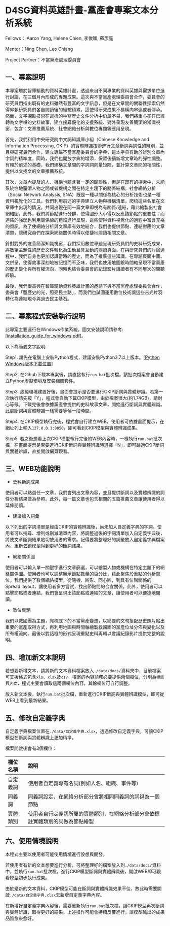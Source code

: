 # D4SG資料英雄計畫-黨產會專案文本分析系統

Fellows： Aaron Yang, Helene Chien, 李俊穎, 蘇彥庭

Mentor：Ning Chen, Leo Chiang

Project Partner：不當黨產處理委員會

## 一、專案說明

本專案屬於智庫驅動的資料英雄計畫，透過來自不同專業的資料英雄與需求單位進行討論，在三個月內形成的專題成果。這次與不當黨產處理委員會合作，委員會的研究員們指出既有的史料雖然有豐富的文字訊息，但是在文章間的關聯性探索仍然得仰賴研究員們各自閱讀後的經驗積累，這使得研究成果不易橫向串連或者傳承。然而，文字探勘技術在這樣的手寫歷史文件分析中仍屬不易，我們將重心擺在已經轉為文字檔的史料故事，建立搜尋優化的支援系統、對外呈現友善簡潔的知識視窗，包含：文章推薦系統、社會網絡分析與數位專題等應用呈現。

首先，我們利用中央研究院中文詞知識庫小組（Chinese Knowledge and Information Processing, CKIP）的實體辨識技術進行文章斷詞與詞性的辨別，並且與研究員們合作，建立專屬不當黨產委員會的字典，這本字典有助於辨別文章內字詞的精準度，同時，我們也開放字典的增添，保留後續新增文章時的彈性調整。有賴於前述的基礎，我們建構文章間的字詞詞向量矩陣，並計算文章間的相關性，提供以文找文的文章推薦系統。

其次，文章內提及的人、機構也蘊含著一定的關聯性，但是在既有的探索中，未能系統性地釐清人物之間或者機構之間在特定主題下的關係結構。社會網絡分析（Social Network Analysis, SNA）既是一種以關係為核心的分析技術也是一種資料視覺化的工具。我們利用前述的字典建立人物與機構清單，爬梳這些名單在文章庫中出現的情況，共同出現在同一篇文章即視為有關係/連結，藉此繪製出社會網絡圖。此外，我們將節點進行分群，使得圖形大小得以反應該節點的重要性；而連結的強弱也利用關係線的粗細進行呈現，這些使得資料視覺化的過程中富含充裕的資訊。為了使網絡分析與文章庫有效地結合，我們也提供節點、連結對應的文章清單，讓研究員們在探索網絡關係時得以便捷地閱讀相關文章。

針對對外的友善簡潔知識視窗，我們採用數位專題呈現研究員們的史料研究成果，將數筆主題性的歷史文件轉化為生動且具互動的閱讀頁面。在與研究員們的討論過程中，我們自身也更加認識當時的歷史，而為了推廣這些知識，在專題頁面中圖、文併呈，使得故事深刻地被記憶而不乏味，我們也使用地圖跟時間軸呈現不當黨產的歷史變化與所有權流向，同時也結合委員會的紀錄影片讓讀者有不同層次的閱聽經驗。

最後，我們很高興在智庫驅動資料英雄計畫的邀請下與不當黨產處理委員會合作，委員會「鑿歷史的光，照亮民主路」，而我們也試圖運用數位技術讓這些吉光片羽轉化為連結現今與過去民主基石。

## 二、專案程式安裝執行說明

此專案主要運行在Windows作業系統，圖文安裝說明請參考: [[installation_guide_for_windows.pdf]](https://github.com/SuYenTing/d4sg_cipas_project/blob/main/installation_guide_for_windows.pdf)。

以下為簡要文字說明:

Step1. 請先在電腦上安裝Python程式，建議安裝Python3.7以上版本。[[Python Windows版本下載位置](https://www.python.org/downloads/windows/)]

Step2. 在Gihub下載本專案後，請直接執行`run.bat`批次檔。該批次檔案會自動建立Python虛擬環境及安裝相關套件。

Step3. 虛擬環境建置好後，畫面會提示是否要進行CKIP斷詞與實體辨識。若第一次執行請先按「Y」，程式會自動下載CKIP模型，由於檔案很大(約1.74GB)，請耐心等候。下載完後會依據黨產會提供的史料故事文章，開始進行斷詞與實體辨識。此處斷詞與實體辨識一樣需要等候一段時間。

Step4. 在CKIP模型執行完後，程式會自行建立WEB，使用者可依據畫面提示，在網址列上輸入`127.0.0.1:8050`，即可看到CKIP模型與實體辨識成果。

Step5. 若之後想看上次CKIP模型執行完後的WEB內容時，一樣執行`run.bat`批次檔，在畫面提示是否要進行CKIP斷詞與實體辨識時選擇「N」，即可跳過CKIP斷詞與實體辨識，直接開啟網頁觀看。

## 三、WEB功能說明
* 史料斷詞成果

使用者可以點選任一文章，我們會列出文章內容，並且提供斷詞以及實體辨識的詞性分析結果做為參照。此外，每一篇文章也包含相關的五篇推薦文章讓使用者得以延伸閱讀。

* 建議加入詞彙

以下列出的字詞清單是經由CKIP的實體辨識後，尚未加入自定義字典的字詞。使用者可以搜尋、增列或刪減清單內容，將調整過後的字詞清單加入自定義字典後，將使文章斷詞結果貼切使用者的需求。記得要將整理好的詞彙放入自定義字典檔案內，重新去跑模型得到更好的斷詞結果。

* 網絡關係圖

使用者可以輸入單一關鍵字進行文章篩選，可以繪製人物或機構在特定主題下的網絡關係圖。使用者也可以調整顯示節點數量的百分比，藉此聚焦於重點的分析單位。我們提供了數個網絡模型，從隨機、圓形、同心圓，到具有位階關係的Spread layout，讓使用者多方嘗試，找出節點間的合宜關係。此外，使用者可以點擊節點或者連結，我們會呈現出該節點或連結的文章，讓使用者可以便捷地閱讀。

* 數位專題

我們以救國團為主題，爬梳底下的不當黨產變遷，以簡要的文句搭配歷史照片點出重要的黨產取得方式，再利用地圖與時間軸繪製救國團的黨產位址分佈與變化以及所有權流向。最後以對話框的形式呈現重點史料再輔以會議紀錄影片提供完整的說明。

## 四、增加新文本說明

若想要新增文本，請將新的文本資料檔案放入`./data/docs/`資料夾中，目前檔案可支援格式包含`xls`、`xlsx`及`csv`。檔案的內容請務必要提供兩個欄位，分別為`標題`與`內文`，程式主要會讀取這兩個欄位內容，其餘欄位可自行調整。

放入新文本後，執行`run.bat`批次檔，重新進行CKIP斷詞與實體辨識模型，即可從WEB上看到最新結果。

## 五、修改自定義字典

自定義字典檔案位置在`./data/自定義字典.xlsx`，透過修改自定義字典，可讓CKIP模型在斷詞與實體辨識上更加精準。

檔案開啟後會有3個欄位：

|欄位名稱|說明|
|:--|:--|
|自定義詞|使用者自定義專有名詞(例如人名、組織、事件等)|
|同義詞|同義詞設定，在網絡分析部分會將相同同義詞的詞視為一個節點|
|實體類別|使用者自行定義詞所屬的實體類別，在網絡分析部分會依標註實體類別的詞做為節點繪製|

## 六、使用情境說明

本程式主要以使用者可能使用情境進行設想與開發。

若使用者有新的文本想要進行分析，可將整理好的檔案放入到`./data/docs/`資料中，並執行`run.bat`批次檔，進行CKIP模型斷詞與實體辨識後，開啟WEB即可觀看模型初步執行成果。

由於是新的文本資料，CKIP模型可能在斷詞與實體辨識效果不佳，故此時需要開啟`./data/自定義字典.xlsx`去新增自定義字典內容。

在新增好自定義字典內容後，需要重新執行`run.bat`批次檔，讓CKIP模型再次斷詞與實體辨識，取得更好的結果。上述操作可能會持續反覆進行，讓模型輸出的成果品質愈來愈好。
